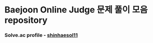# Baejoon Online Judge 문제 풀이 모음 repository

### Solve.ac profile - [shinhaesol11](https://solved.ac/profile/shinhaesol11)

